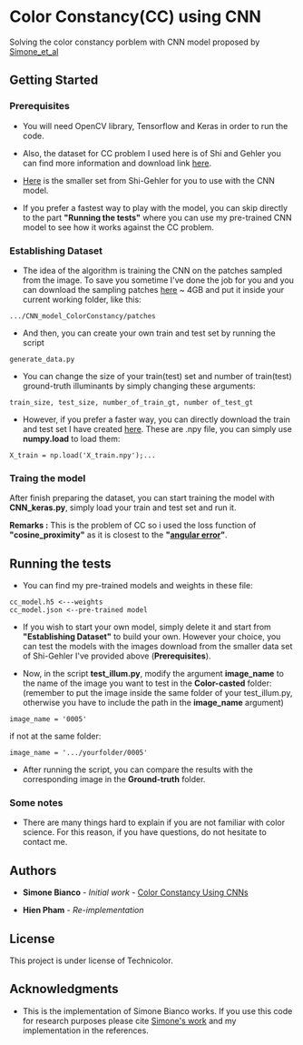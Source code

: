 # Color Constancy(CC) using CNN

Solving the color constancy porblem with CNN model proposed by [Simone_et_al](https://arxiv.org/pdf/1504.04548.pdf)

## Getting Started


### Prerequisites

* You will need OpenCV library, Tensorflow and Keras in order to run the code.

* Also, the dataset for CC problem I used here is of Shi and Gehler you can find more information and download link [here](http://www.cs.sfu.ca/~colour/data/shi_gehler/).

* [Here](https://drive.google.com/file/d/1aHx7v-VGREQfyemsGqB8-1Ccfz4lrzKr/view?usp=sharing) is the smaller set from Shi-Gehler for you to use with the CNN model. 

* If you prefer a fastest way to play with the model, you can skip directly to the part **"Running the tests"** where you can use my pre-trained CNN model to see how it works against the CC problem. 

### Establishing Dataset

* The idea of the algorithm is training the CNN on the patches sampled from the image. To save you sometime I've done the job for you and you can download the sampling patches [here](https://drive.google.com/file/d/1kr_EHp5we6AkzdpKLCbeYhTxfMJPhceO/view?usp=sharing) ~ 4GB
and put it inside your current working folder, like this:

```
.../CNN_model_ColorConstancy/patches
```

* And then, you can create your own train and test set by running the script 

```
generate_data.py
```
* You can change the size of your train(test) set and number of train(test) ground-truth illuminants by simply changing these arguments:

```
train_size, test_size, number_of_train_gt, number of_test_gt 
```

* However, if you prefer a faster way, you can directly download the train and test set I have created [here](https://drive.google.com/file/d/1w-qfkDugvs1oUdob2_DI4uo26OuGUK-S/view?usp=sharing).
These are .npy file, you can simply use **numpy.load** to load them:

```
X_train = np.load('X_train.npy');...
```

### Traing the model

After finish preparing the dataset, you can start training the model with **CNN_keras.py**, simply load your train and test set and run it.

**Remarks :** This is the problem of CC so i used the loss function of **"cosine_proximity"** as it is closest to the **"[angular error](https://fr.mathworks.com/help/images/examples/comparison-of-auto-white-balance-algorithms.html)"**.


## Running the tests

* You can find my pre-trained models and weights in these file:

```
cc_model.h5 <---weights
cc_model.json <--pre-trained model
```

* If you wish to start your own model, simply delete it and start from **"Establishing Dataset"** to build your own. However your choice, you can test the models with the images download from the smaller data set of Shi-Gehler I've provided above (**Prerequisites**).

* Now, in the script **test_illum.py**, modify the argument **image_name** to the name of the image you want to test in the **Color-casted** folder:
(remember to put the image inside the same folder of your test_illum.py, otherwise you have to include the path in the **image_name** argument)

```
image_name = '0005' 
```

if not at the same folder:

```
image_name = '.../yourfolder/0005' 
```
* After running the script, you can compare the results with the corresponding image in the **Ground-truth** folder.

### Some notes

* There are many things hard to explain if you are not familiar with color science. For this reason, if you have questions, do not hesitate to contact me.


## Authors

* **Simone Bianco** - *Initial work* - [Color Constancy Using CNNs](https://arxiv.org/pdf/1504.04548.pdf)

* **Hien Pham** - *Re-implementation*

## License

This project is under license of Technicolor.

## Acknowledgments

* This is the implementation of Simone Bianco works. If you use this code for research purposes please cite [Simone's work](https://arxiv.org/pdf/1504.04548.pdf) and my implementation in the references.



